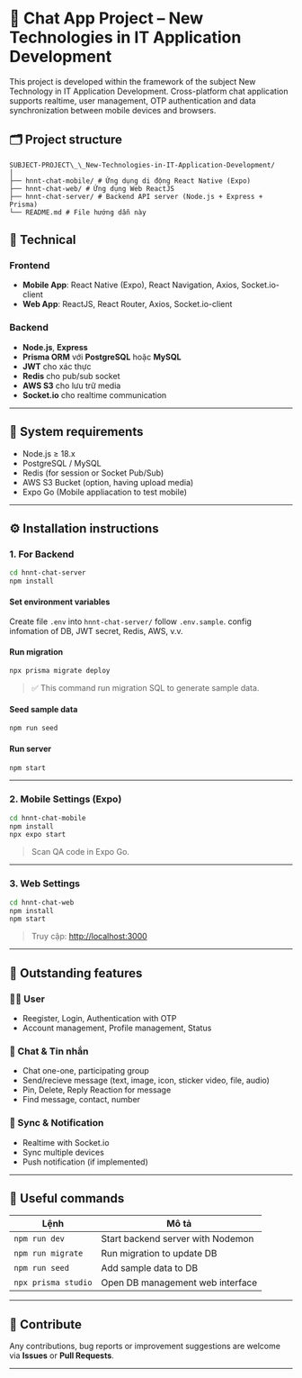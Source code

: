 # 💬 Chat App Project – New Technologies in IT Application Development

This project is developed within the framework of the subject New Technology in IT Application Development. Cross-platform chat application supports realtime, user management, OTP authentication and data synchronization between mobile devices and browsers.
## 🗂️ Project structure

```
SUBJECT-PROJECT\_\_New-Technologies-in-IT-Application-Development/
│
├── hnnt-chat-mobile/ # Ứng dụng di động React Native (Expo)
├── hnnt-chat-web/ # Ứng dụng Web ReactJS
├── hnnt-chat-server/ # Backend API server (Node.js + Express + Prisma)
└── README.md # File hướng dẫn này

```

## 🚀 Technical

### Frontend

- **Mobile App**: React Native (Expo), React Navigation, Axios, Socket.io-client
- **Web App**: ReactJS, React Router, Axios, Socket.io-client

### Backend

- **Node.js**, **Express**
- **Prisma ORM** với **PostgreSQL** hoặc **MySQL**
- **JWT** cho xác thực
- **Redis** cho pub/sub socket
- **AWS S3** cho lưu trữ media
- **Socket.io** cho realtime communication

---

## 🧰 System requirements

- Node.js ≥ 18.x
- PostgreSQL / MySQL
- Redis (for session or Socket Pub/Sub)
- AWS S3 Bucket (option, having upload media)
- Expo Go (Mobile appliacation to test mobile)

---

## ⚙️ Installation instructions

### 1. For Backend

```bash
cd hnnt-chat-server
npm install
```

#### Set environment variables

Create file `.env` into `hnnt-chat-server/` follow `.env.sample`. config infomation of DB, JWT secret, Redis, AWS, v.v.

#### Run migration

```bash
npx prisma migrate deploy
```

> ✅ This command run migration SQL to generate sample data.

#### Seed sample data

```bash
npm run seed
```

#### Run server

```bash
npm start
```

---

### 2. Mobile Settings (Expo)

```bash
cd hnnt-chat-mobile
npm install
npx expo start
```

> Scan QA code in Expo Go.

---

### 3. Web Settings 

```bash
cd hnnt-chat-web
npm install
npm start
```

> Truy cập: [http://localhost:3000](http://localhost:3000)

---

## 🌟 Outstanding features

### 🧑‍💻 User

- Reegister, Login, Authentication with OTP
- Account management, Profile management, Status

### 💬 Chat & Tin nhắn

- Chat one-one, participating group
- Send/recieve message (text, image, icon, sticker video, file, audio)
- Pin, Delete, Reply Reaction for message
- Find message, contact, number

### 📲 Sync & Notification

- Realtime with Socket.io
- Sync multiple devices
- Push notification (if implemented)

---

## 📜 Useful commands

| Lệnh                | Mô tả                                |
| ------------------- | ------------------------------------ |
| `npm run dev`       | Start backend server with Nodemon    |
| `npm run migrate`   | Run migration to update DB           |
| `npm run seed`      | Add sample data to DB                |
| `npx prisma studio` | Open DB management web interface     |

---

## 🤝 Contribute

Any contributions, bug reports or improvement suggestions are welcome via **Issues** or **Pull Requests**.

---

